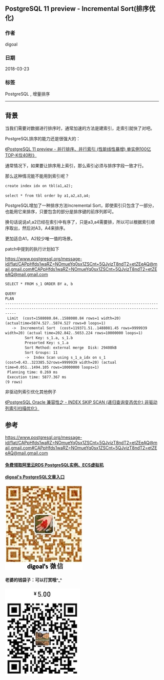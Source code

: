 ## PostgreSQL 11 preview - Incremental Sort(排序优化)    
                
### 作者                
digoal                
                
### 日期                
2018-03-23                
                
### 标签                
PostgreSQL , 增量排序         
                
----                
                
## 背景           
当我们需要对数据进行排序时，通常加速的方法是建索引，走索引就快了对吧。  
  
PostgreSQL排序的能力还是很强大的：  
  
[《PostgreSQL 11 preview - 并行排序、并行索引 (性能线性暴增) 单实例100亿TOP-K仅40秒》](../201802/20180204_01.md)    
  
通常情况下，如果要让排序用上索引，那么索引必须与排序字段一致才行。  
  
那么这种情况能不能用到索引呢？  
  
```  
create index idx on tbl(a1,a2);  
  
select * from tbl order by a1,a2,a3,a4;  
```  
  
PostgreSQL增加了一种排序方法Incremental Sort，即使索引只包含了一部分，也能用它来排序，只要包含的部分是排序键的前序列即可。  
  
换句话说说a1,a2已经在索引中有序了，只是a3,a4需要排，所以可以根据索引顺序取出，然后对A3，A4来排序。  
  
更加适合A1，A2较少唯一值的场景。  
  
patch中提到的执行计划如下  
  
https://www.postgresql.org/message-id/flat/CAPpHfds1waRZ=NOmueYq0sx1ZSCnt+5QJvizT8ndT2=etZEeAQ@mail.gmail.com#CAPpHfds1waRZ=NOmueYq0sx1ZSCnt+5QJvizT8ndT2=etZEeAQ@mail.gmail.com  
  
  
  
```  
SELECT * FROM s_1 ORDER BY a, b  
                                                                   QUERY  
PLAN  
-------------------------------------------------------------------------------------------------------------------------------------------------  
 Limit  (cost=1588080.84..1588080.84 rows=1 width=20) (actualtime=5874.527..5874.527 rows=0 loops=1)  
   ->  Incremental Sort  (cost=119371.51..1488081.45 rows=9999939 width=20) (actual time=202.842..5653.224 rows=10000000 loops=1)  
         Sort Key: s_1.a, s_1.b  
         Presorted Key: s_1.a  
         Sort Method: external merge  Disk: 29408kB  
         Sort Groups: 11  
         ->  Index Scan using s_1_a_idx on s_1  (cost=0.43..323385.52rows=9999939 width=20) (actual time=0.051..1494.105 rows=10000000 loops=1)  
 Planning time: 0.269 ms  
 Execution time: 5877.367 ms  
(9 rows)  
```  
  
非驱动列索引优化其他例子  
  
[《PostgreSQL Oracle 兼容性之 - INDEX SKIP SCAN (递归查询变态优化) 非驱动列索引扫描优化》](../201803/20180323_03.md)    
  
## 参考  
  
https://www.postgresql.org/message-id/flat/CAPpHfds1waRZ=NOmueYq0sx1ZSCnt+5QJvizT8ndT2=etZEeAQ@mail.gmail.com#CAPpHfds1waRZ=NOmueYq0sx1ZSCnt+5QJvizT8ndT2=etZEeAQ@mail.gmail.com  
  
    
  
  
  
  
  
  
  
  
  
  
  
  
  
#### [免费领取阿里云RDS PostgreSQL实例、ECS虚拟机](https://free.aliyun.com/ "57258f76c37864c6e6d23383d05714ea")
  
  
#### [digoal's PostgreSQL文章入口](https://github.com/digoal/blog/blob/master/README.md "22709685feb7cab07d30f30387f0a9ae")
  
  
![digoal's weixin](../pic/digoal_weixin.jpg "f7ad92eeba24523fd47a6e1a0e691b59")
  
  
#### 老婆的钱袋子：可以打赏哦^_^  
![wife's weixin ds](../pic/wife_weixin_ds.jpg "acd5cce1a143ef1d6931b1956457bc9f")
  
